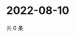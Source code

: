 # 2022-08-10

共 0 条

<!-- BEGIN WEIBO -->
<!-- 最后更新时间 Wed Aug 10 2022 12:19:37 GMT+0800 (China Standard Time) -->

<!-- END WEIBO -->
